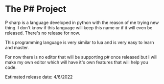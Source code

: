 # The P# Project

P sharp is a language developed in python with the reason of me trying new thing. I don't know if this language will keep this name or if it will even be released. There's no release for now. 

This programming language is very similar to lua and is very easy to learn and master. 

For now there is no editor that will be supporting p# once released but I will make my own editor which will have it's own features that will help you code.

Estimated release date: 4/6/2022
